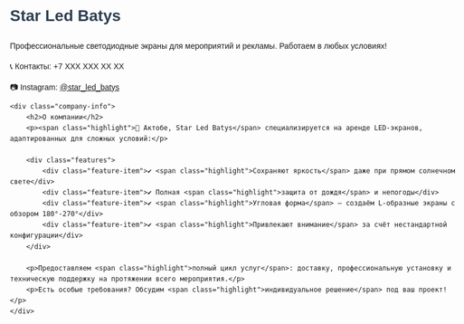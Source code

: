 <!DOCTYPE html>
<html>
<head>
    <title>Star Led Batys - Светодиодные экраны в Актобе</title>
    <meta name="description" content="Аренда LED-экранов для улицы. Яркое изображение на солнце, защита от дождя, L-образные конструкции. Доставка и установка по Казахстану">
    <meta name="google-site-verification" content="googlets3b3e9259d8s4bb2" />
    <style>
        body { font-family: Arial, sans-serif; line-height: 1.6; max-width: 800px; margin: 0 auto; padding: 20px; }
        h1 { color: #2c3e50; }
        .company-info { background: #f9f9f9; padding: 20px; border-radius: 8px; margin-top: 30px; }
        .features { margin: 20px 0; }
        .feature-item { margin-bottom: 10px; }
        .highlight { color: #e74c3c; font-weight: bold; }
    </style>
</head>
<body>
    <h1>Star Led Batys</h1>
    <p>Профессиональные светодиодные экраны для мероприятий и рекламы. Работаем в любых условиях!</p>
    <p>📞 Контакты: +7 XXX XXX XX XX</p>
    <p>📷 Instagram: <a href="https://www.instagram.com/star_led_batys/">@star_led_batys</a></p>

    <div class="company-info">
        <h2>О компании</h2>
        <p><span class="highlight">📍 Актобе, Star Led Batys</span> специализируется на аренде LED-экранов, адаптированных для сложных условий:</p>
        
        <div class="features">
            <div class="feature-item">✔ <span class="highlight">Сохраняют яркость</span> даже при прямом солнечном свете</div>
            <div class="feature-item">✔ Полная <span class="highlight">защита от дождя</span> и непогоды</div>
            <div class="feature-item">✔ <span class="highlight">Угловая форма</span> – создаём L-образные экраны с обзором 180°-270°</div>
            <div class="feature-item">✔ <span class="highlight">Привлекают внимание</span> за счёт нестандартной конфигурации</div>
        </div>

        <p>Предоставляем <span class="highlight">полный цикл услуг</span>: доставку, профессиональную установку и техническую поддержку на протяжении всего мероприятия.</p>
        <p>Есть особые требования? Обсудим <span class="highlight">индивидуальное решение</span> под ваш проект!</p>
    </div>
</body>
</html>
